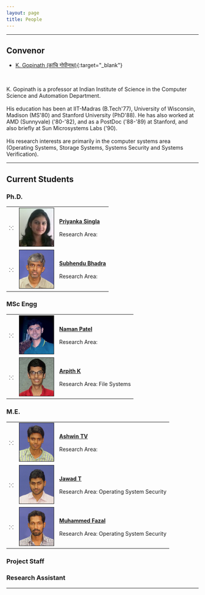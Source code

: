 ```yaml
---
layout: page
title: People
---
```

<script language="javascript">

	function nospam(id) {
	    var at = "@";
	    var domain = "csa.iisc.ernet.in";
	    return id + at + domain;
	}

	function writeid(id) {
	    document.write("<a href=\"mailto:" + nospam(id) +"\">" + nospam(id) + "</a>");
}
</script>


***

## Convenor
* [K. Gopinath (कांचि गोपीनाथ)](http://drona.csa.iisc.ernet.in/~gopi/){:target="_blank"}<br>
<script language='javascript'>writeid('gopi');</script><br>
<p class="message">
K. Gopinath is a professor at Indian Institute of Science in the Computer Science and Automation Department.<br><br>
His education has been at IIT-Madras (B.Tech'77), University of Wisconsin, Madison (MS'80) and Stanford University (PhD'88). 
He has also worked at AMD (Sunnyvale) ('80-'82), and as a PostDoc ('88-'89) at Stanford, and also briefly at Sun Microsystems Labs ('90).<br><br>
His research interests are primarily in the computer systems area (Operating Systems, Storage Systems, Systems Security and Systems Verification).
</p>

***

## Current Students

### Ph.D.


<table>
	<tr >
 		<td>
	 		&#8281;
	 	</td>
	 	<td>
	 		<img src='images/students/priyankasingla.jpg' width='90' height='100' border='1' />
	 	</td>
	 	<td>
		 	<a href="http://clweb.csa.iisc.ernet.in/priyankasingla/" target="_blank"><b>Priyanka Singla </b></a><br>
		 	<script language='javascript'>writeid('priyankasingla');</script><br>
		 	Research Area:
	 	</td>
	 </tr>
 	<tr >
 		<td>
	 		&#8281;
	 	</td>
	 	<td>
	 		<img src='images/students/subhendu.bhadra.jpg' width='90' height='100' border='1' />
	 	</td>
	 	<td>
		 	<a href="javascript:void(0)" target="_blank"><b>Subhendu Bhadra</b></a><br>
		 	<script language='javascript'>writeid('subhendu.bhadra');</script><br>
		 	Research Area:
	 	</td>
	 </tr>
</table>

### MSc Engg

 <table>
 	<tr>
 		<td>
	 		&#8281;
	 	</td>
	 	<td>
	 		<img src='images/students/patel.naman.jpg' width='90' height='100' border='1' />
	 	</td>
	 	<td>
		 	<a href="javascript:void(0)" target="_blank"><b>Naman Patel</b></a><br>
		 	<script language='javascript'>writeid('patel.naman');</script><br>
		 	Research Area: 
	 	</td>
	 </tr>
 	<tr>
 		<td>
	 		&#8281;
	 	</td>
	 	<td>
	 		<img src='images/students/arpith.k.jpg' width='90' height='100' border='1' />
	 	</td>
	 	<td>
		 	<a href="http://arpith.xyz" target="_blank"><b>Arpith K</b></a><br>
		 	<script language='javascript'>writeid('arpith.k');</script><br>
		 	Research Area: File Systems
	 	</td>
	 </tr>
</table>


### M.E.

<table>
	<tr>
 		<td>
	 		&#8281;
	 	</td>
	 	<td>
	 		<img src='images/students/ashwin.tv.jpg' width='90' height='100' border='1' />
	 	</td>
	 	<td>
		 	<a href="javascript:void(0)" target="_blank"><b>Ashwin TV </b></a><br>
		 	<script language='javascript'>writeid('ashwin.tv');</script><br>
		 	Research Area: 
	 	</td>
	 </tr>
 	<tr>
 		<td>
	 		&#8281;
	 	</td>
	 	<td>
	 		<img src='images/students/jawad.t.jpg' width='90' height='100' border='1' />
	 	</td>
	 	<td>
		 	<a href="javascript:void(0)" target="_blank"><b>Jawad T</b></a><br>
		 	<script language='javascript'>writeid('jawad.t');</script><br>
		 	Research Area: Operating System Security
	 	</td>
	 </tr>
	 <tr>
 		<td>
	 		&#8281;
	 	</td>
	 	<td>
	 		<img src='images/students/muhammed.fazal.jpg' width='90' height='100' border='1' />
	 	</td>
	 	<td>
		 	<a href="javascript:void(0)" target="_blank"><b>Muhammed Fazal</b></a><br>
		 	<script language='javascript'>writeid('muhammed.fazal');</script><br>
		 	Research Area: Operating System Security
	 	</td>
	 </tr>
</table>

### Project Staff

### Research Assistant

***
